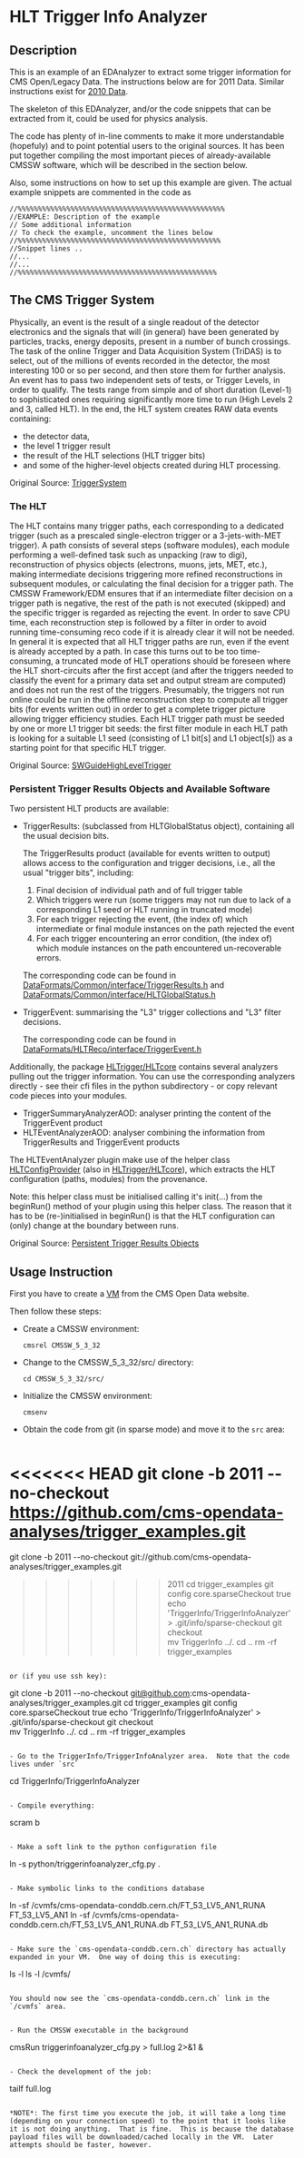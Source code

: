 # HLT Trigger Info Analyzer

## Description

This is an example of an EDAnalyzer to extract some trigger information for CMS Open/Legacy Data. The instructions below are for 2011 Data.  Similar instructions exist for [2010 Data](https://github.com/caredg/cms_legacy_data/tree/2010/TriggerInfo/TriggerInfoAnalyzer "Instructions 2010").

The skeleton of this EDAnalyzer, and/or the code snippets that can be extracted from it, could be used for physics analysis.

The code has plenty of in-line comments to make it more understandable (hopefuly) and to point potential users to the original sources. It has been put together compiling the most important pieces of already-available CMSSW software, which will be described in the section below.

Also, some instructions on how to set up this example are given. The actual example snippets are commented in the code as 

```
//%%%%%%%%%%%%%%%%%%%%%%%%%%%%%%%%%%%%%%%%%%%%%%%%%%%
//EXAMPLE: Description of the example
// Some additional information
// To check the example, uncomment the lines below
//%%%%%%%%%%%%%%%%%%%%%%%%%%%%%%%%%%%%%%%%%%%%%%%%%%
//Snippet lines ..
//...
//...
//%%%%%%%%%%%%%%%%%%%%%%%%%%%%%%%%%%%%%%%%%%%%%%%%%
```

## The CMS Trigger System

Physically, an event is the result of a single readout of the detector electronics and the signals that will (in general) have been generated by particles, tracks, energy deposits, present in a number of bunch crossings. The task of the online Trigger and Data Acquisition System (TriDAS) is to select, out of the millions of events recorded in the detector, the most interesting 100 or so per second, and then store them for further analysis. An event has to pass two independent sets of tests, or Trigger Levels, in order to qualify. The tests range from simple and of short duration (Level-1) to sophisticated ones requiring significantly more time to run (High Levels 2 and 3, called HLT). In the end, the HLT system creates RAW data events containing:
- the detector data,
- the level 1 trigger result
- the result of the HLT selections (HLT trigger bits)
- and some of the higher-level objects created during HLT processing.

Original Source: [TriggerSystem](https://twiki.cern.ch/twiki/bin/view/CMSPublic/WorkBookCMSSWFramework?rev=10#TriggerSystemi "TriggerSystem")


### The HLT

The HLT contains many trigger paths, each corresponding to a dedicated trigger (such as a prescaled single-electron trigger or a 3-jets-with-MET trigger). A path consists of several steps (software modules), each module performing a well-defined task such as unpacking (raw to digi), reconstruction of physics objects (electrons, muons, jets, MET, etc.), making intermediate decisions triggering more refined reconstructions in subsequent modules, or calculating the final decision for a trigger path. The CMSSW Framework/EDM ensures that if an intermediate filter decision on a trigger path is negative, the rest of the path is not executed (skipped) and the specific trigger is regarded as rejecting the event. In order to save CPU time, each reconstruction step is followed by a filter in order to avoid running time-consuming reco code if it is already clear it will not be needed.
In general it is expected that all HLT trigger paths are run, even if the event is already accepted by a path. In case this turns out to be too time-consuming, a truncated mode of HLT operations should be foreseen where the HLT short-circuits after the first accept (and after the triggers needed to classify the event for a primary data set and output stream are computed) and does not run the rest of the triggers. Presumably, the triggers not run online could be run in the offline reconstruction step to compute all trigger bits (for events written out) in order to get a complete trigger picture allowing trigger efficiency studies.
Each HLT trigger path must be seeded by one or more L1 trigger bit seeds: the first filter module in each HLT path is looking for a suitable L1 seed (consisting of L1 bit[s] and L1 object[s]) as a starting point for that specific HLT trigger.

Original Source: [SWGuideHighLevelTrigger](https://twiki.cern.ch/twiki/bin/view/CMSPublic/SWGuideHighLevelTrigger?rev=120#How_it_works "SWGuideHighLevelTrigger")

### Persistent Trigger Results Objects and Available Software

Two persistent HLT products are available:

- TriggerResults: (subclassed from HLTGlobalStatus object), containing 
all the usual decision bits.  

    The TriggerResults product (available for events written to output) 
allows access to the configuration and trigger decisions, i.e., 
all the usual "trigger bits", including:
    1. Final decision of individual path and of full trigger table
    2. Which triggers were run (some triggers may not run due to lack of a corresponding L1 seed or HLT running in truncated mode)
    3. For each trigger rejecting the event, (the index of) which intermediate or final module instances on the path rejected the event
    4. For each trigger encountering an error condition, (the index of) 
which module instances on the path encountered un-recoverable 
errors.

    The corresponding code can be found in [DataFormats/Common/interface/TriggerResults.h](https://github.com/cms-sw/cmssw/blob/CMSSW_5_3_X/DataFormats/Common/interface/TriggerResults.h "TriggerResults.h") and [DataFormats/Common/interface/HLTGlobalStatus.h](https://github.com/cms-sw/cmssw/blob/CMSSW_5_3_X/DataFormats/Common/interface/HLTGlobalStatus.h "HLTGlobalStatus.h")

- TriggerEvent: summarising the "L3" trigger collections and "L3" filter decisions.  

    The corresponding code can be found in [DataFormats/HLTReco/interface/TriggerEvent.h](https://github.com/cms-sw/cmssw/blob/CMSSW_5_3_X/DataFormats/HLTReco/interface/TriggerEvent.h "TriggerEvent.h")

Additionally, the package [HLTrigger/HLTcore](htts://github.com/cms-sw/cmssw/tree/CMSSW_5_3_X/HLTrigger/HLTcore "HLTrigger/HLTcore") contains several 
analyzers pulling out the trigger information. 
You can use the corresponding analyzers directly - see their cfi files in 
the python subdirectory - or copy relevant code pieces into your modules.

- TriggerSummaryAnalyzerAOD: analyser printing the content of the TriggerEvent product
- HLTEventAnalyzerAOD: analyser combining the information from TriggerResults and TriggerEvent products

The HLTEventAnalyzer plugin make use of the helper class [HLTConfigProvider](https://github.com/cms-sw/cmssw/blob/CMSSW_5_3_X/HLTrigger/HLTcore/interface/HLTConfigProvider.h "HLTConfigProvider") (also in [HLTrigger/HLTcore](https://github.com/cms-sw/cmssw/tree/CMSSW_5_3_X/HLTrigger/HLTcore "HLTrigger/HLTcore")), which extracts the HLT configuration (paths, modules) from the provenance. 

Note: this helper class must be initialised calling it's init(...) 
from the beginRun() method of your plugin using this helper class. The reason 
that it has to be (re-)initialised in beginRun() is that the HLT 
configuration can (only) change at the boundary between runs. 

Original Source: [Persistent Trigger Results Objects](https://twiki.cern.ch/twiki/bin/view/CMSPublic/SWGuideHighLevelTrigger?rev=120#Persistent_Trigger_Results_Object "Persistent Trigger Results Objects") 



## Usage Instruction

First you have to create a [VM](http://opendata.cern.ch/VM/CMS "CMS Open Data Portal") from the CMS Open Data website. 

Then follow these steps:

- Create a CMSSW environment: 

    ```
    cmsrel CMSSW_5_3_32
    ```

- Change to the CMSSW_5_3_32/src/ directory:

    ```
    cd CMSSW_5_3_32/src/
    ```

- Initialize the CMSSW environment:

  ```
  cmsenv
  ```

- Obtain the code from git (in sparse mode) and move it to the `src` area:

  ```   
<<<<<<< HEAD
  git clone -b 2011 --no-checkout https://github.com/cms-opendata-analyses/trigger_examples.git
=======
  git clone -b 2011 --no-checkout git://github.com/cms-opendata-analyses/trigger_examples.git
>>>>>>> 2011
  cd trigger_examples
  git config core.sparseCheckout true
  echo 'TriggerInfo/TriggerInfoAnalyzer' > .git/info/sparse-checkout
  git checkout   
  mv TriggerInfo ../.
  cd ..
  rm -rf trigger_examples    
  ```
  
  or (if you use ssh key):

  ```   
  git clone -b 2011 --no-checkout git@github.com:cms-opendata-analyses/trigger_examples.git
  cd trigger_examples
  git config core.sparseCheckout true
  echo 'TriggerInfo/TriggerInfoAnalyzer' > .git/info/sparse-checkout
  git checkout  
  mv TriggerInfo ../. 
  cd ..
  rm -rf trigger_examples
  ```

- Go to the TriggerInfo/TriggerInfoAnalyzer area.  Note that the code lives under `src`

  ```
  cd TriggerInfo/TriggerInfoAnalyzer
  ```

- Compile everything:

  ```
  scram b
  ```

- Make a soft link to the python configuration file

```
ln -s python/triggerinfoanalyzer_cfg.py .
```

- Make symbolic links to the conditions database

```
ln -sf /cvmfs/cms-opendata-conddb.cern.ch/FT_53_LV5_AN1_RUNA FT_53_LV5_AN1
ln -sf /cvmfs/cms-opendata-conddb.cern.ch/FT_53_LV5_AN1_RUNA.db FT_53_LV5_AN1_RUNA.db
```

- Make sure the `cms-opendata-conddb.cern.ch` directory has actually expanded in your VM.  One way of doing this is executing:

```
ls -l
ls -l /cvmfs/
```

You should now see the `cms-opendata-conddb.cern.ch` link in the `/cvmfs` area.


- Run the CMSSW executable in the background

```
cmsRun triggerinfoanalyzer_cfg.py > full.log 2>&1 &
```

- Check the development of the job:

```
tailf full.log
```

*NOTE*: The first time you execute the job, it will take a long time (depending on your connection speed) to the point that it looks like it is not doing anything.  That is fine.  This is because the database payload files will be downloaded/cached locally in the VM.  Later attempts should be faster, however.
